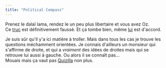 ```yaml
---
title: "Political Compass"
---
```


Prenez le dalaï lama, rendez le un peu plus libertaire et vous avez Oz.  
Ce [truc](http://www.politicalcompass.org/) est définitivement faussé. Et ça
tombe bien, même [lui](http://geradon.be/archives/000546.html#000546) est
d'accord.

Je suis sûr qu'il y'a ici matière à troller. Mais dans tous les cas je trouve
les questions méchamment orientées. Je connais d'ailleurs un monsieur qui
s'affirme de droite, et qui a *vraiment* des idées de droites mais qui se
retrouve lui aussi à gauche. Ou alors il se connaît pas...  
Mouais mais ça vaut pas [Quizilla](http://quizilla.com/) non plus.

